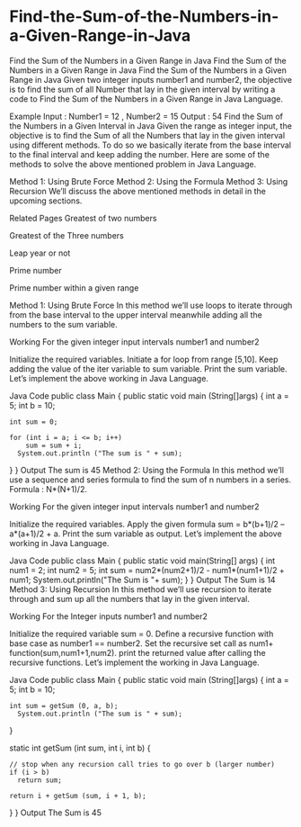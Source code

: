 # Find-the-Sum-of-the-Numbers-in-a-Given-Range-in-Java

Find the Sum of the Numbers in a Given Range in Java
Find the Sum of the Numbers in a Given Range in Java
Find the Sum of the Numbers in a Given Range in Java
Given two integer inputs number1 and number2, the objective is to find the sum of all Number that lay in the given interval by writing a code to Find the Sum of the Numbers in a Given Range in Java Language.

Example
Input : Number1 = 12 , Number2 = 15
Output : 54
Find the Sum of the Numbers in a Given Interval in Java
Given the range as integer input, the objective is to find the Sum of all the Numbers that lay in the given interval using different methods. To do so we basically iterate from the base interval to the final interval and keep adding the number. Here are some of the methods to solve the above mentioned problem in Java Language.

Method 1: Using Brute Force
Method 2: Using the Formula
Method 3: Using Recursion
We’ll discuss the above mentioned methods in detail in the upcoming sections.

Related Pages
Greatest of two numbers

Greatest of the Three numbers

Leap year or not

Prime number

Prime number within a given range

Method 1: Using Brute Force
In this method we’ll use loops to iterate through from the base interval to the upper interval meanwhile adding all the numbers to the sum variable.

Working
For the given integer input intervals number1 and number2

Initialize the required variables.
Initiate a for loop from range [5,10].
Keep adding the value of the iter variable to sum variable.
Print the sum variable.
Let’s implement the above working in Java Language.

Java Code
public class Main
{
  public static void main (String[]args)
  {
    int a = 5;
    int b = 10;

    int sum = 0;

    for (int i = a; i <= b; i++)
        sum = sum + i;
      System.out.println ("The sum is " + sum);
  }
}
Output
The sum is 45
Method 2: Using the Formula
In this method we’ll use a sequence and series formula to find the sum of n numbers in a series. Formula : N*(N+1)/2.

Working
For the given integer input intervals number1 and number2

Initialize the required variables.
Apply the given formula sum = b*(b+1)/2 – a*(a+1)/2 + a.
Print the sum variable as output.
Let’s implement the above working in Java Language.

Java Code
public class Main
{
	public static void main(String[] args) {
	    int num1 = 2;
	    int num2 = 5;
	    int sum = num2*(num2+1)/2 - num1*(num1+1)/2 + num1;
		System.out.println("The Sum is "+ sum);
	}
}
Output
The Sum is 14
Method 3: Using Recursion
In this method we’ll use recursion to iterate through and sum up all the numbers that lay in the given interval.

Working
For the Integer inputs number1 and number2

Initialize the required variable sum = 0.
Define a recursive function with base case as number1 == number2.
Set the recursive set call as num1+ function(sum,num1+1,num2).
print the returned value after calling the recursive functions.
Let’s implement the working in Java Language.

Java Code
public class Main
{
  public static void main (String[]args)
  {
    int a = 5;
    int b = 10;

    int sum = getSum (0, a, b);
      System.out.println ("The sum is " + sum);
  }


  static int getSum (int sum, int i, int b)
  {

    // stop when any recursion call tries to go over b (larger number)
    if (i > b)
      return sum;

    return i + getSum (sum, i + 1, b);
  }
}
Output
The Sum is 45
